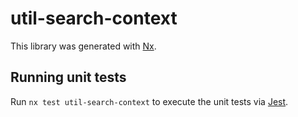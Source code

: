 # util-search-context

This library was generated with [Nx](https://nx.dev).

## Running unit tests

Run `nx test util-search-context` to execute the unit tests via [Jest](https://jestjs.io).
